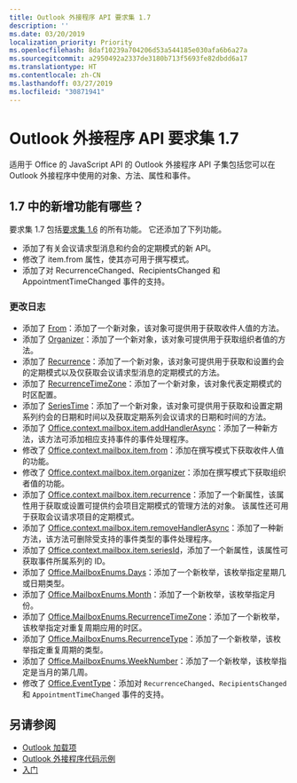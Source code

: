```yaml
---
title: Outlook 外接程序 API 要求集 1.7
description: ''
ms.date: 03/20/2019
localization_priority: Priority
ms.openlocfilehash: 8daf10239a704206d53a544185e030afa6b6a27a
ms.sourcegitcommit: a2950492a2337de3180b713f5693fe82dbdd6a17
ms.translationtype: HT
ms.contentlocale: zh-CN
ms.lasthandoff: 03/27/2019
ms.locfileid: "30871941"
---
```

# <a name="outlook-add-in-api-requirement-set-17"></a>Outlook 外接程序 API 要求集 1.7

适用于 Office 的 JavaScript API 的 Outlook 外接程序 API 子集包括您可以在 Outlook 外接程序中使用的对象、方法、属性和事件。

## <a name="whats-new-in-17"></a>1.7 中的新增功能有哪些？

要求集 1.7 包括[要求集 1.6](../requirement-set-1.6/outlook-requirement-set-1.6.md) 的所有功能。 它还添加了下列功能。

- 添加了有关会议请求型消息和约会的定期模式的新 API。
- 修改了 item.from 属性，使其亦可用于撰写模式。
- 添加了对 RecurrenceChanged、RecipientsChanged 和 AppointmentTimeChanged 事件的支持。

### <a name="change-log"></a>更改日志

- 添加了 [From](/javascript/api/outlook_1_7/office.from)：添加了一个新对象，该对象可提供用于获取收件人值的方法。
- 添加了 [Organizer](/javascript/api/outlook_1_7/office.organizer)：添加了一个新对象，该对象可提供用于获取组织者值的方法。
- 添加了 [Recurrence](/javascript/api/outlook_1_7/office.recurrence)：添加了一个新对象，该对象可提供用于获取和设置约会的定期模式以及仅获取会议请求型消息的定期模式的方法。
- 添加了 [RecurrenceTimeZone](/javascript/api/outlook_1_7/office.recurrencetimezone)：添加了一个新对象，该对象代表定期模式的时区配置。
- 添加了 [SeriesTime](/javascript/api/outlook_1_7/office.seriestime)：添加了一个新对象，该对象可提供用于获取和设置定期系列约会的日期和时间以及获取定期系列会议请求的日期和时间的方法。
- 添加了 [Office.context.mailbox.item.addHandlerAsync](office.context.mailbox.item.md#addhandlerasynceventtype-handler-options-callback)：添加了一种新方法，该方法可添加相应支持事件的事件处理程序。
- 修改了 [Office.context.mailbox.item.from](office.context.mailbox.item.md#from-emailaddressdetailsfrom)：添加在撰写模式下获取收件人值的功能。
- 修改了 [Office.context.mailbox.item.organizer](office.context.mailbox.item.md#organizer-emailaddressdetailsorganizer)：添加在撰写模式下获取组织者值的功能。
- 添加了 [Office.context.mailbox.item.recurrence](office.context.mailbox.item.md#nullable-recurrence-recurrence)：添加了一个新属性，该属性用于获取或设置可提供约会项目定期模式的管理方法的对象。 该属性还可用于获取会议请求项目的定期模式。
- 添加了 [Office.context.mailbox.item.removeHandlerAsync](office.context.mailbox.item.md#removehandlerasynceventtype-options-callback)：添加了一种新方法，该方法可删除受支持的事件类型的事件处理程序。
- 添加了 [Office.context.mailbox.item.seriesId](office.context.mailbox.item.md#nullable-seriesid-string)，添加了一个新属性，该属性可获取事件所属系列的 ID。
- 添加了 [Office.MailboxEnums.Days](/javascript/api/outlook_1_7/office.mailboxenums.days)：添加了一个新枚举，该枚举指定星期几或日期类型。
- 添加了 [Office.MailboxEnums.Month](/javascript/api/outlook_1_7/office.mailboxenums.month)：添加了一个新枚举，该枚举指定月份。
- 添加了 [Office.MailboxEnums.RecurrenceTimeZone](/javascript/api/outlook_1_7/office.mailboxenums.recurrencetimezone)：添加了一个新枚举，该枚举指定对重复周期应用的时区。
- 添加了 [Office.MailboxEnums.RecurrenceType](/javascript/api/outlook_1_7/office.mailboxenums.recurrencetype)：添加了一个新枚举，该枚举指定重复周期的类型。
- 添加了 [Office.MailboxEnums.WeekNumber](/javascript/api/outlook_1_7/office.mailboxenums.weeknumber)：添加了一个新枚举，该枚举指定是当月的第几周。
- 修改了 [Office.EventType](/javascript/api/office/office.eventtype)：添加对 `RecurrenceChanged`、`RecipientsChanged` 和 `AppointmentTimeChanged` 事件的支持。

## <a name="see-also"></a>另请参阅

- [Outlook 加载项](/outlook/add-ins/)
- [Outlook 外接程序代码示例](https://developer.microsoft.com/outlook/gallery/?filterBy=Outlook,Samples,Add-ins)
- [入门](/outlook/add-ins/quick-start)
